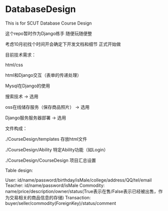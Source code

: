 # DatabaseDesign
This is for SCUT Database Course Design

这个repo暂时作为Django练手 随便玩随便整

考虑10月初找个时间开会确定下开发文档和细节 正式开始做

目前技术需求：

html/css

html和Django交互（表单的传递处理）

Mysql在Django的使用

搜索技术 -> 选用

oss在线储存服务（保存商品照片） -> 选用

Django服务服务器部署 -> 选用


文件构成：

./CourseDesign/templates 存放html文件

./CourseDesign/Ability 特定Ability功能（如Login）

./CourseDesign/CourseDesign 项目汇总设置


Table design:

User: id/name/password/birthday/isMale/college/address/QQ/tel/email
Teacher: id/name/password/isMale
Commodity: name/price/description/owner/status(True表示在售/False表示已经被出售，作为交易相关的商品信息的存储)
Transaction: buyer/seller/commodity(ForeignKey)/status/comment

